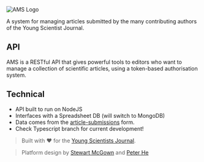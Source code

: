 
![AMS Logo](https://assets.ysjournal.com/img/article-management.png)

A system for managing articles submitted by the many contributing authors of the Young Scientist Journal.

## API
AMS is a RESTful API that gives powerful tools to editors who want to manage a collection of scientific articles, using a token-based authorisation system.

## Technical

 - API built to run on NodeJS
 - Interfaces with a Spreadsheet DB (will switch to MongoDB)
 - Data comes from the [article-submissions](https://github.com/youngscientists/article-submissions) form.
 - Check Typescript branch for current development!

> Built with :heart: for the [Young Scientists Journal](https://ysjournal.com).

> Platform design by [Stewart McGown](https://twistedcore.co.uk) and [Peter He]()
